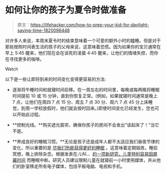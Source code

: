 # 如何让你的孩子为夏令时做准备

> 原文：<https://lifehacker.com/how-to-prep-your-kid-for-daylight-saving-time-1820096448>

对许多人来说，本周末夏令时的结束意味着一个可爱的额外小时的瞌睡。但是对于那些按照时间表生活的孩子的父母来说，这意味着恐慌。因为如果你的宝贝通常在早上 5:45 醒来，他们现在会在该死的凌晨 4:45 醒来，让他们的情绪失控，而你在寻找更多的咖啡。

Watch

以下是一些让即将到来的时间变化变得更容易的方法:

*   逐渐将午睡时间和就寝时间前移。在一周左右的时间里，每晚或每两晚将睡眠时间提前 10 或 15 分钟，直到你恢复正常。(例如，如果就寝时间通常是晚上 7 点，让他们在周四 7 点 15 分、周五 7 点 30 分、周六 7 点 45 分上床睡觉，到周一学校放假时，他们就会按时回来。)即使时间变化已经发生，您也可以开始此过程。
*   **控制光线。**购买遮光窗帘，确保你孩子的房间不会发出“该起床了！”当它不是。

*   **养成良好的睡眠习惯。**无论是孩子还是成年人都不太适应我们昼夜节律的变化，所以重要的是 [尽我们所能获得更好的睡眠](https://lifehacker.com/how-to-get-better-sleep-and-need-less-every-night-5971884) 。这意味着定期锻炼，睡前冥想，晚上排除杂念。根据发表在*儿科*、、[的一项新研究，儿童特别容易因屏幕时间](https://www.sciencedaily.com/releases/2017/11/171101130549.htm) 而睡眠中断。研究人员建议限制儿童在就寝前一小时使用媒体，并从他们的卧室移走所有电子媒体，包括平板电脑、电视和手机。